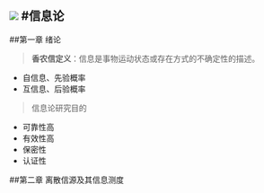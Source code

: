 ![](https://raw.githubusercontent.com/Anjude/picgo/anjude/info-th/images/QRc.png)
#信息论
---
##第一章 绪论


> **香农信定义**：信息是事物运动状态或存在方式的不确定性的描述。

- 自信息、先验概率
- 互信息、后验概率
> 信息论研究目的

- 可靠性高
- 有效性高
- 保密性
- 认证性

##第二章 离散信源及其信息测度

